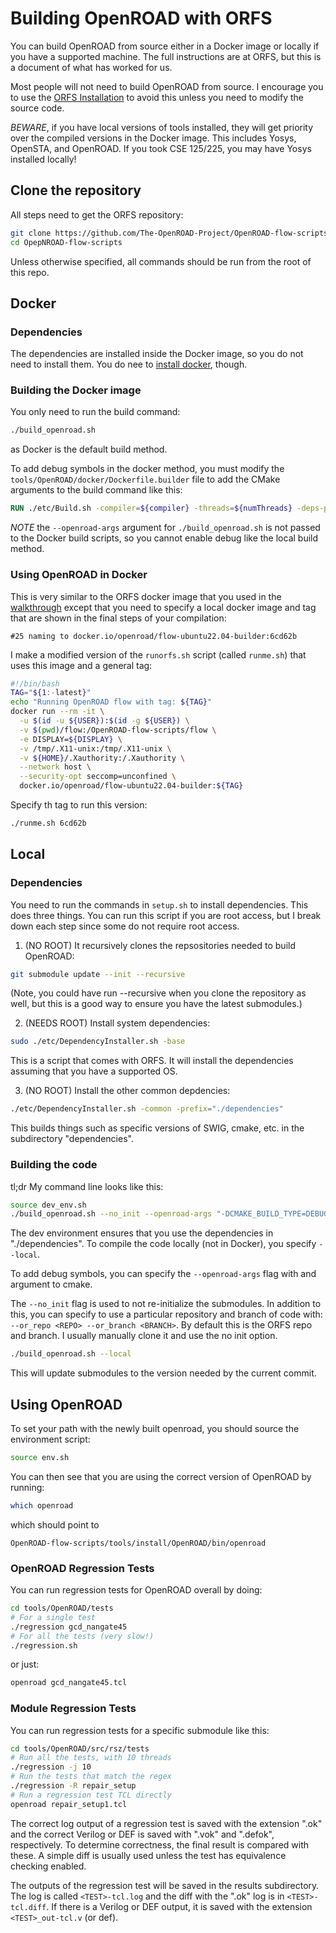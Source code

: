 # Building OpenROAD with ORFS

You can build OpenROAD from source either in a Docker image or locally if you have a supported machine.
The full instructions are at ORFS, but this is a document of what has worked for us.

Most people will not need to build OpenROAD from source. I encourage you to use
the [ORFS Installation](/orfs-installation.md) to avoid this unless you need to
modify the source code.

*BEWARE*, if you have local versions of tools installed, they will get priority
over the compiled versions in the Docker image. This includes Yosys, OpenSTA,
and OpenROAD. If you took CSE 125/225, you may have Yosys installed locally!

## Clone the repository

All steps need to get the ORFS repository:

```bash
git clone https://github.com/The-OpenROAD-Project/OpenROAD-flow-scripts.git
cd OpepNROAD-flow-scripts
```

Unless otherwise specified, all commands should be run from the root of this repo.

## Docker

### Dependencies

The dependencies are installed inside the Docker image, so you do not need to install them.
You do nee to [install docker](docker.md), though.

### Building the Docker image

You only need to run the build command:

```bash
./build_openroad.sh 
```

as Docker is the default build method.

To add debug symbols in the docker method, you must modify the ```tools/OpenROAD/docker/Dockerfile.builder``` file to add the CMake arguments to the build command
like this:

```dockerfile
RUN ./etc/Build.sh -compiler=${compiler} -threads=${numThreads} -deps-prefixes-file=${depsPrefixFile} -cmake="-DCMAKE_BUILD_TYPE=DEBUG"
```

*NOTE* the ```--openroad-args``` argument for ```./build_openroad.sh``` is not
passed to the Docker build scripts, so you cannot enable debug like the local
build method.

### Using OpenROAD in Docker

This is very similar to the ORFS docker image that you used in the
[walkthrough](/orfs-walkthrough.md) except that you need to specify a local
docker image and tag that are shown in the final steps of your compilation:

```
#25 naming to docker.io/openroad/flow-ubuntu22.04-builder:6cd62b 
```

I make a modified version of the ```runorfs.sh``` script (called ```runme.sh```) that uses this image and a general tag:

```bash
#!/bin/bash
TAG="${1:-latest}"
echo "Running OpenROAD flow with tag: ${TAG}"
docker run --rm -it \
  -u $(id -u ${USER}):$(id -g ${USER}) \
  -v $(pwd)/flow:/OpenROAD-flow-scripts/flow \
  -e DISPLAY=${DISPLAY} \
  -v /tmp/.X11-unix:/tmp/.X11-unix \
  -v ${HOME}/.Xauthority:/.Xauthority \
  --network host \
  --security-opt seccomp=unconfined \
  docker.io/openroad/flow-ubuntu22.04-builder:${TAG}
```

Specify th tag to run this version:

```bash
./runme.sh 6cd62b
```

## Local

### Dependencies

You need to run the commands in ```setup.sh``` to install dependencies. This does three things.
You can run this script if you are root access, but I break down each step since some do not
require root access.

1. (NO ROOT) It recursively clones the repsositories needed to build OpenROAD:

```bash
git submodule update --init --recursive
```

(Note, you could have run --recursive when you clone the repository as well,
but this is a good way to ensure you have the latest submodules.)

2. (NEEDS ROOT) Install system dependencies:

```bash
sudo ./etc/DependencyInstaller.sh -base
```

This is a script that comes with ORFS. It will install the dependencies
assuming that you have a supported OS.

3. (NO ROOT) Install the other common depdencies:

```bash
./etc/DependencyInstaller.sh -common -prefix="./dependencies"
```

This builds things such as specific versions of SWIG, cmake, etc. in the
subdirectory "dependencies".

### Building the code

tl;dr My command line looks like this:

```bash
source dev_env.sh
./build_openroad.sh --no_init --openroad-args "-DCMAKE_BUILD_TYPE=DEBUG" --local
```

The dev environment ensures that you use the dependencies in "./dependencies".
To compile the code locally (not in Docker), you specify ```--local```.

To add debug symbols, you can specify the ```--openroad-args``` flag with and
argument to cmake.

The ```--no_init``` flag is used to not re-initialize the submodules. In
addition to this, you can specify to use a particular repository and branch of
code with: ```--or_repo <REPO> --or_branch <BRANCH>```. By default this is the
ORFS repo and branch. I usually manually clone it and use the no init option.

```bash
./build_openroad.sh --local
```

This will update submodules to the version needed by the current commit.

## Using OpenROAD

To set your path with the newly built openroad, you should source the environment script:

```bash
source env.sh
```

You can then see that you are using the correct version of OpenROAD by running:

```bash
which openroad
```

which should point to

```
OpenROAD-flow-scripts/tools/install/OpenROAD/bin/openroad
```

### OpenROAD Regression Tests

You can run regression tests for OpenROAD overall by doing:

```bash
cd tools/OpenROAD/tests
# For a single test
./regression gcd_nangate45
# For all the tests (very slow!)
./regression.sh
```

or just:

```bash
openroad gcd_nangate45.tcl
```

### Module Regression Tests

You can run regression tests for a specific submodule like this:

```bash
cd tools/OpenROAD/src/rsz/tests
# Run all the tests, with 10 threads
./regression -j 10
# Run the tests that match the regex
./regression -R repair_setup
# Run a regression test TCL directly
openroad repair_setup1.tcl
```

The correct log output of a regression test is saved with the extension ".ok"
and the correct Verilog or DEF is saved with ".vok" and ".defok", respectively.
To determine correctness, the final result is compared with these. A simple
diff is usually used unless the test has equivalence checking enabled.

The outputs of the regression test will be saved in the results subdirectory.
The log is called ```<TEST>-tcl.log``` and the diff with the ".ok" log is in
```<TEST>-tcl.diff```. If there is a Verilog or DEF output, it is saved with
the extension ```<TEST>_out-tcl.v``` (or def).
